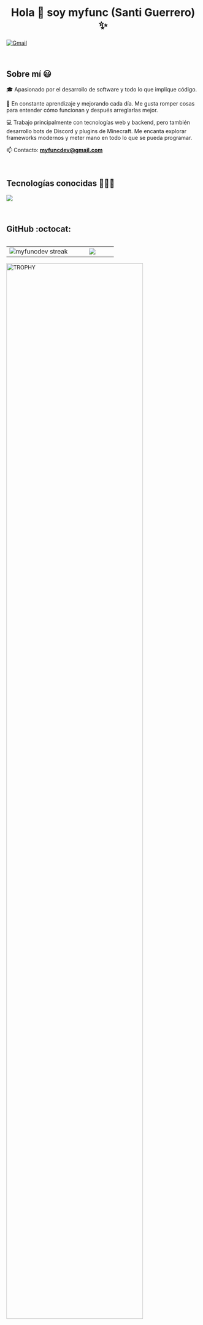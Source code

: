 <h1 align="center">Hola 👋 soy myfunc (Santi Guerrero) ✨</h1>

<p align="left">
  <a href="mailto:myfuncdev@gmail.com" target="blank"><img align="center" src="https://img.shields.io/badge/Gmail-D14836?style=for-the-badge&logo=gmail&logoColor=white" alt="Gmail" /></a>
</p>
<br>

<h2>Sobre mí 😃</h2>

<p align="left">
🎓 Apasionado por el desarrollo de software y todo lo que implique código.

🚀 En constante aprendizaje y mejorando cada día. Me gusta romper cosas para entender cómo funcionan y después arreglarlas mejor.

💻 Trabajo principalmente con tecnologías web y backend, pero también desarrollo bots de Discord y plugins de Minecraft. Me encanta explorar frameworks modernos y meter mano en todo lo que se pueda programar.

📫 Contacto: **myfuncdev@gmail.com**
</p>
<br>

<h2>Tecnologías conocidas 👨🏻‍💻</h2>

<p align="left">
  <a href="https://skillicons.dev">
    <img src="https://skillicons.dev/icons?i=java,astro,js,nodejs,discordjs,html,mysql,sqlite,php,spring,tailwind,ts&perline=8" />
  </a>
</p>

<br>

<h2>GitHub :octocat:</h2>

<p align="center">
<table align="left">
<tr border="none">
<td width="60%" align="center">
  <img title="🔥 GitHub streak stats" alt="myfuncdev streak" src="https://github-readme-streak-stats.herokuapp.com/?user=myfuncdev&theme=dark&hide_border=false" />
</td>
<td width="40%" align="center">
  <img src="https://github-readme-stats.anuraghazra1.vercel.app/api/top-langs/?username=myfunc&theme=dark&hide_border=false&langs_count=8"/>
</td>
</tr>
</table>
</p>

<div align="left">
  <a href="https://github.com/ryo-ma/github-profile-trophy">
    <img width="84%" src="https://github-profile-trophy.vercel.app/?username=myfunc&theme=radical&row=1&column=7&margin-h=15&margin-w=5&no-bg=true" alt="TROPHY" />
  </a>
</div>
